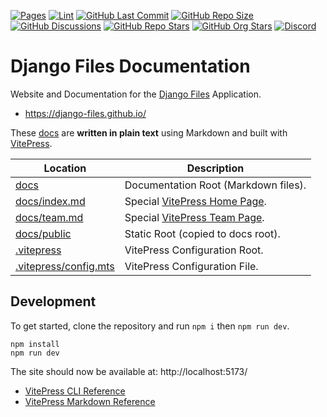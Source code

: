 [![Pages](https://img.shields.io/github/actions/workflow/status/django-files/django-files.github.io/pages.yaml?logo=github&label=pages)](https://github.com/django-files/django-files.github.io/actions/workflows/pages.yaml)
[![Lint](https://img.shields.io/github/actions/workflow/status/django-files/django-files.github.io/lint.yaml?logo=github&label=lint)](https://github.com/django-files/django-files.github.io/actions/workflows/lint.yaml)
[![GitHub Last Commit](https://img.shields.io/github/last-commit/django-files/django-files.github.io?logo=vitepress&logoColor=white&label=updated)](https://github.com/django-files/django-files.github.io/pulse)
[![GitHub Repo Size](https://img.shields.io/github/repo-size/django-files/django-files.github.io?logo=bookstack&logoColor=white&label=repo%20size)](https://github.com/django-files/django-files.github.io)
[![GitHub Discussions](https://img.shields.io/github/discussions/django-files/django-files?logo=github)](https://github.com/django-files/django-files/discussions)
[![GitHub Repo Stars](https://img.shields.io/github/stars/django-files/django-files?style=flat&logo=github)](https://github.com/django-files/django-files/stargazers)
[![GitHub Org Stars](https://img.shields.io/github/stars/django-files?style=flat&logo=github&label=org%20stars)](https://github.com/django-files)
[![Discord](https://img.shields.io/discord/899171661457293343?logo=discord&logoColor=white&label=discord&color=7289da)](https://discord.gg/wXy6m2X8wY)

# Django Files Documentation

Website and Documentation for the [Django Files](https://github.com/django-files/django-files) Application.

- https://django-files.github.io/

These [docs](docs) are **written in plain text** using Markdown and built with [VitePress](https://vitepress.dev/).

| Location                                       | Description                                                                             |
| ---------------------------------------------- | --------------------------------------------------------------------------------------- |
| [docs](docs)                                   | Documentation Root (Markdown files).                                                    |
| [docs/index.md](docs/index.md)                 | Special [VitePress Home Page](https://vitepress.dev/reference/default-theme-home-page). |
| [docs/team.md](docs/team.md)                   | Special [VitePress Team Page](https://vitepress.dev/reference/default-theme-team-page). |
| [docs/public](docs/public)                     | Static Root (copied to docs root).                                                      |
| [.vitepress](.vitepress)                       | VitePress Configuration Root.                                                           |
| [.vitepress/config.mts](.vitepress/config.mts) | VitePress Configuration File.                                                           |

## Development

To get started, clone the repository and run `npm i` then `npm run dev`.

```shell
npm install
npm run dev
```

The site should now be available at: http://localhost:5173/

- [VitePress CLI Reference](https://vitepress.dev/reference/cli)
- [VitePress Markdown Reference](https://vitepress.dev/guide/markdown)
